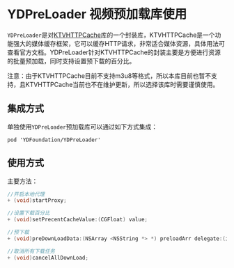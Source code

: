 # YDPreLoader 视频预加载库使用

`YDPreLoader`是对[KTVHTTPCache](https://github.com/ChangbaDevs/KTVHTTPCache)库的一个封装库，KTVHTTPCache是一个功能强大的媒体缓存框架，它可以缓存HTTP请求，非常适合媒体资源，具体用法可查看官方文档。YDPreLoader针对KTVHTTPCache的封装主要是方便进行资源的批量预加载，同时支持设置预下载的百分比。

注意：由于KTVHTTPCache目前不支持m3u8等格式，所以本库目前也暂不支持，且KTVHTTPCache当前也不在维护更新，所以选择该库时需要谨慎使用。

## 集成方式

单独使用`YDPreLoader`预加载库可以通过如下方式集成：

``` cocoapods
pod 'YDFoundation/YDPreLoader'
```

## 使用方式

主要方法：

``` Objective-C
//开启本地代理
+ (void)startProxy;

//设置下载百分比
+ (void)setPrecentCacheValue:(CGFloat) value;

//预下载
+ (void)preDownLoadData:(NSArray <NSString *> *) preloadArr delegate:(id<YDPreLoaderDelegate>) delegate;

//取消所有下载任务
+ (void)cancelAllDownLoad;

```
